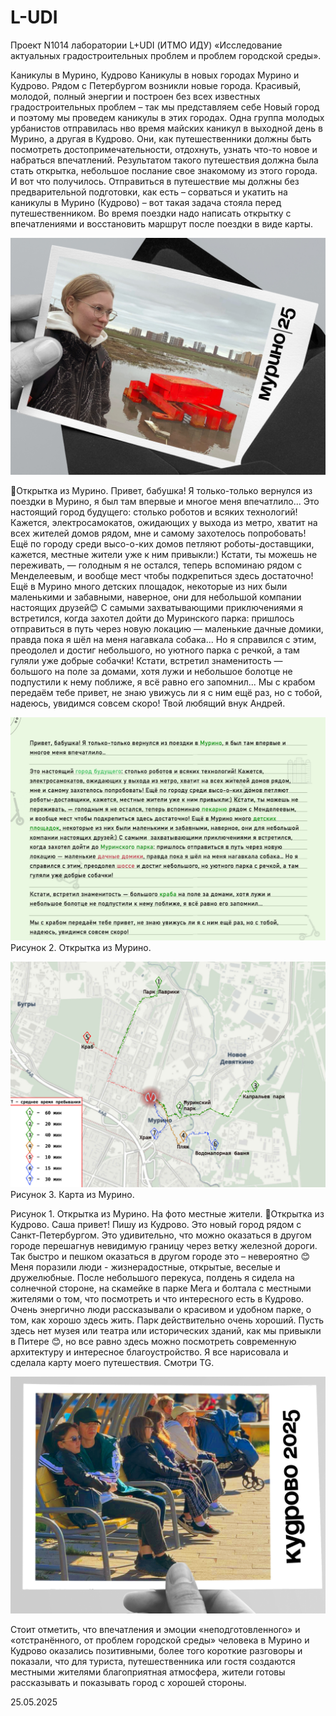 # L-UDI

Проект N1014 лаборатории L+UDI (ИТМО ИДУ) «Исследование актуальных градостроительных проблем и проблем городской среды».

Каникулы в Мурино, Кудрово
Каникулы в новых городах Мурино и Кудрово.
Рядом с Петербургом возникли новые города. Красивый, молодой, полный энергии и построен без всех известных градостроительных проблем – так мы представляем себе Новый город и поэтому мы проведем каникулы в этих городах.
Одна группа молодых урбанистов отправилась нво время майских каникул в выходной день в Мурино, а другая в Кудрово. Они, как путешественники должны быть посмотреть достопримечательности, отдохнуть, узнать что-то новое и набраться впечатлений. Результатом такого путешествия должна была стать открытка, небольшое послание свое знакомому из этого города. И вот что получилось.
Отправиться в путешествие мы должны без предварительной подготовки, как есть – сорваться и укатить на каникулы в Мурино (Кудрово) – вот такая задача стояла перед путешественником. Во время поездки надо написать открытку с впечатлениями и восстановить маршрут после поездки в виде карты.

![Рисунок 1. Открытка из Мурино.](images/1.jpg)

📩Открытка из Мурино.
Привет, бабушка! Я только-только вернулся из поездки в Мурино, я был там впервые и многое меня впечатлило... Это настоящий город будущего: столько роботов и всяких технологий! Кажется, электросамокатов, ожидающих у выхода из метро, хватит на всех жителей домов рядом, мне и самому захотелось попробовать! Ещё по городу среди высо-о-ких домов петляют роботы-доставщики, кажется, местные жители уже к ним привыкли:) Кстати, ты можешь не переживать, — голодным я не остался, теперь вспоминаю рядом с Менделеевым, и вообще мест чтобы подкрепиться здесь достаточно! Ещё в Мурино много детских площадок, некоторые из них были маленькими и забавными, наверное, они для небольшой компании настоящих друзей😊 С самыми захватывающими приключениями я встретился, когда захотел дойти до Муринского парка: пришлось отправиться в путь через новую локацию — маленькие дачные домики, правда пока я шёл на меня нагавкала собака... Но я справился с этим, преодолел и достиг небольшого, но уютного парка с речкой, а там гуляли уже добрые собачки! Кстати, встретил знаменитость — большого на поле за домами, хотя лужи и небольшое болотце не подпустили к нему поближе, я всё равно его запомнил... Мы с крабом передаём тебе привет, не знаю увижусь ли я с ним ещё раз, но с тобой, надеюсь, увидимся совсем скоро!
Твой любящий внук Андрей.

![Рисунок 1. Открытка из Мурино.](images/2.jpg)
Рисунок 2. Открытка из Мурино.

![Рисунок 1. Карта из Мурино.](images/3.jpg)
Рисунок 3. Карта из Мурино.


Рисунок 1. Открытка из Мурино. На фото местные жители.
📩Открытка из Кудрово.
Саша привет! Пишу из Кудрово. Это новый город рядом с Санкт-Петербургом. Это удивительно, что можно оказаться в другом городе перешагнув невидимую границу через ветку железной дороги. Так быстро и пешком оказаться в другом городе это – невероятно 😊 Меня поразили люди - жизнерадостные, открытые, веселые и дружелюбные. После небольшого перекуса, полдень я сидела на солнечной стороне, на скамейке в парке Мега и болтала  с местными жителями о том, что посмотреть и что интересного есть в Кудрово. Очень энергично люди рассказывали о красивом и удобном парке, о том, как хорошо здесь жить. Парк действительно очень хороший. Пусть здесь нет музея или театра или исторических зданий, как мы привыкли в Питере 😊, но все равно здесь можно посмотреть современную архитектуру и интересное благоустройство.  Я все нарисовала и сделала карту моего путешествия.
Cмотри TG.

![Рисунок 1. Карта из Кудрово.](images/4.jpg)

Стоит отметить, что впечатления и эмоции «неподготовленного» и «отстранённого, от проблем городской среды» человека в Мурино и Кудрово оказались позитивными, более того короткие разговоры и показали, что для туриста, путешественника или гостя создаются местными жителями благоприятная атмосфера, жители готовы рассказывать и показывать город с хорошей стороны.

25.05.2025
